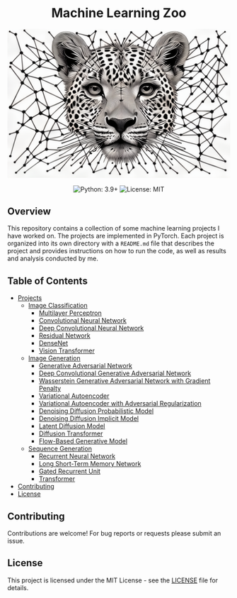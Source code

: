 <h1 align="center">Machine Learning Zoo</h1>
<img src="assets/readme.png" />
<p align="center">
  <img src="https://img.shields.io/badge/Python-3.9%2B-blue.svg" alt="Python: 3.9+">
  <img src="https://img.shields.io/badge/License-MIT-blue.svg" alt="License: MIT">
</p>

## Overview
This repository contains a collection of some machine learning projects I have worked on. The projects are implemented in PyTorch. Each project is organized into its own directory with a `README.md` file that describes the project and provides instructions on how to run the code, as well as results and analysis conducted by me.

## Table of Contents
- [Projects](projects/README.md)
  - [Image Classification](projects/image-classification/README.md)
    - [Multilayer Perceptron](projects/image-classification/1-mlp/README.md)
    - [Convolutional Neural Network](projects/image-classification/2-cnn/README.md)
    - [Deep Convolutional Neural Network](projects/image-classification/3-dcnn/README.md)
    - [Residual Network](projects/image-classification/4-resnet/README.md)
    - [DenseNet](projects/image-classification/5-densenet/README.md)
    - [Vision Transformer](projects/image-classification/6-vit/README.md)
  - [Image Generation](projects/image-generation/README.md)
    - [Generative Adversarial Network](projects/image-generation/1-gan/README.md)
    - [Deep Convolutional Generative Adversarial Network](projects/image-generation/2-dcgan/README.md)
    - [Wasserstein Generative Adversarial Network with Gradient Penalty](projects/image-generation/3-wgan-gp/README.md)
    - [Variational Autoencoder](projects/image-generation/4-vae/README.md)
    - [Variational Autoencoder with Adversarial Regularization](projects/image-generation/5-vae-gan/README.md)
    - [Denoising Diffusion Probabilistic Model](projects/image-generation/6-ddpm/README.md)
    - [Denoising Diffusion Implicit Model](projects/image-generation/7-ddim/README.md)
    - [Latent Diffusion Model](projects/image-generation/8-ldm/README.md)
    - [Diffusion Transformer](projects/image-generation/9-dit/README.md)
    - [Flow-Based Generative Model](projects/image-generation/10-flow/README.md)
  - [Sequence Generation](projects/sequence-generation/README.md)
    - [Recurrent Neural Network](projects/sequence-generation/1-rnn/README.md)
    - [Long Short-Term Memory Network](projects/sequence-generation/2-lstm/README.md)
    - [Gated Recurrent Unit](projects/sequence-generation/3-gru/README.md)
    - [Transformer](projects/sequence-generation/4-transformer/README.md)
- [Contributing](#contributing)
- [License](#license)

## Contributing
Contributions are welcome! For bug reports or requests please submit an issue.

## License
This project is licensed under the MIT License - see the [LICENSE](LICENSE) file for details.
